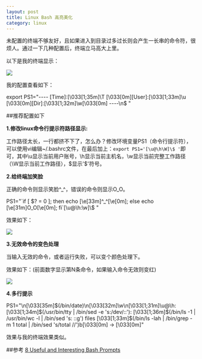 ```yaml
---
layout: post
title: Linux Bash 高亮美化
category: linux
---
```

未配置的终端不够友好，且如果进入到目录过多过长则会产生一长串的命令符，很烦人。通过一下几种配置后，终端立马高大上里。

以下是我的终端显示：

![](http://beginman.qiniudn.com/bash)

我的配置查看如下：

export PS1="---- [Time]:\[\033[1;35m\]\T     \[\033[0m\][User]:\[\033[1;33m\]\u     \[\033[0m\][Dir]:\[\033[1;32m\]\w\[\033[0m\] ----\n\$ "


##推荐配置如下

**1.修改linux命令行提示符路径显示:**

工作路径太长，一行都挤不下了，怎么办？修改环境变量PS1（命令行提示符），可以使用vi编辑~/.bashrc文件，在最后加上：`export PS1='[\u@\h\W]\$ '`即可，其中\u显示当前用户账号，\h显示当前主机名，\w显示当前完整工作路径（\W显示当前工作路径），\$显示'$'符号。

**2.给终端加笑脸**

正确的命令则显示笑脸^_^，错误的命令则显示O_O。

PS1="\`if [ \$? = 0 ]; then echo \[\e[33m\]^_^\[\e[0m\]; else echo \[\e[31m\]O_O\[\e[0m\]; fi\`[\u@\h:\w]\\$ "


效果如下：

![](http://beginman.qiniudn.com/bash1)

**3.无效命令的变色处理**

当输入无效的命令，或者运行失败，可以变个颜色处理下。

效果如下：(前面数字显示第N条命令，如果输入命令无效则变红)

![](http://beginman.qiniudn.com/bash2)

**4.多行提示**

PS1="\n\[\033[35m\]\$(/bin/date)\n\[\033[32m\]\w\n\[\033[1;31m\]\u@\h: \[\033[1;34m\]\$(/usr/bin/tty | /bin/sed -e 's:/dev/::'): \[\033[1;36m\]\$(/bin/ls -1 | /usr/bin/wc -l | /bin/sed 's: ::g') files \[\033[1;33m\]\$(/bin/ls -lah | /bin/grep -m 1 total | /bin/sed 's/total //')b\[\033[0m\] -> \[\033[0m\]"

效果与我的终端效果类似。

##参考
[8 Useful and Interesting Bash Prompts](http://www.maketecheasier.com/8-useful-and-interesting-bash-prompts/)








